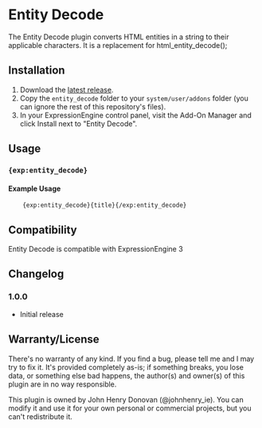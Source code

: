 # Entity Decode

The Entity Decode plugin converts HTML entities in a string to their applicable characters. It is a replacement for html_entity_decode();

## Installation

1. Download the [latest release](https://github.com/john-henry/Entity-Decode/releases/latest).
2. Copy the `entity_decode` folder to your `system/user/addons` folder (you can ignore the rest of this repository's files).
3. In your ExpressionEngine control panel, visit the Add-On Manager and click Install next to "Entity Decode".


## Usage

### `{exp:entity_decode}`


#### Example Usage


        {exp:entity_decode}{title}{/exp:entity_decode}


## Compatibility

Entity Decode is compatible with ExpressionEngine 3

## Changelog


### 1.0.0

- Initial release

## Warranty/License

There's no warranty of any kind. If you find a bug, please tell me and I may try to fix it. It's provided completely as-is; if something breaks, you lose data, or something else bad happens, the author(s) and owner(s) of this plugin are in no way responsible.

This plugin is owned by John Henry Donovan (@johnhenry_ie). You can modify it and use it for your own personal or commercial projects, but you can't redistribute it.
